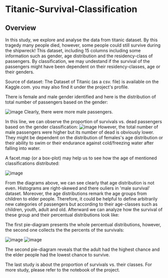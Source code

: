 # Titanic-Survival-Classification

## Overview
In this study, we explore and analyse the data from titanic dataset. By this tragedy many people died, however, some people could still survive during the shipwreck! This dataset, including 15 columns including some information such as gender, age distribution and the residency-class of passengers. By classification, we may undestand if the survival of the passengers might have been dependent on their residency-classes, age or their genders.

Source of dataset: The Dataset of Titanic (as a csv. file) is available on the Kaggle.com. you may also find it under the project's profile.


There is female and male gender identified and here is the distribution of total number of passengers based on the gender:

![image](https://user-images.githubusercontent.com/64262003/115146332-5ba36a80-a056-11eb-8b51-875813677732.png)
Clearly, there were more male passengers.

In this line, we can observe the proportion of survivals vs. dead passengers based on the gender classification:
![image](https://user-images.githubusercontent.com/64262003/115146538-319e7800-a057-11eb-8031-6f1503956a43.png)
However, the total number of male passengers were higher but its number of dead is obviously lower. They might be dependent on the distribution of females's age distribution or their ability to swim or their endurance against cold/freezing water after falling into water.

A facet.map (or a box-plot) may help us to see how the age of mentioned classifications distributed:

![image](https://user-images.githubusercontent.com/64262003/115147966-bbe9da80-a05d-11eb-8139-94c99167c4d8.png)


From the diagrams above, we can see clearly that age distribution is not even. Histograms are right-skewed and there ouliers in 'male survival' dataset. Moreover, the age distributions remark the age groups from children to elder people. Therefore, it could be helpful to define arbitrarily new categories of passengers but according to their age-classes such as children, youth, adult and old. Afterward we can analyze how the survival of these group and their percentual distributions look like:

The first pie-diagram presents the whole percentual distributions, however, the second one collects the the percents of the survivals:

![image](https://user-images.githubusercontent.com/64262003/115148160-a1fcc780-a05e-11eb-890c-ab1aa81c6509.png)
![image](https://user-images.githubusercontent.com/64262003/115148235-f738d900-a05e-11eb-9cdd-7c2c34221ea4.png)

The second pie-diagram reveals that the adult had the highest chance and the elder people had the lowest chance to survive.

The last study is about the proportion of survivals vs. their classes. For more study, please refer to the notebook of the project.
